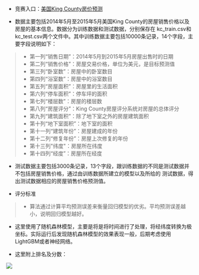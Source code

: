 * 竞赛入口：[美国King County房价预测](https://www.dcjingsai.com/common/cmpt/%E7%BE%8E%E5%9B%BDKing%20County%E6%88%BF%E4%BB%B7%E9%A2%84%E6%B5%8B%E8%AE%AD%E7%BB%83%E8%B5%9B_%E7%AB%9E%E8%B5%9B%E4%BF%A1%E6%81%AF.html)

* 数据主要包括2014年5月至2015年5月美国King County的房屋销售价格以及房屋的基本信息。数据分为训练数据和测试数据，分别保存在
kc_train.csv和kc_test.csv两个文件中。其中训练数据主要包括10000条记录，14个字段，主要字段说明如下：

>* 第一列“销售日期”：2014年5月到2015年5月房屋出售时的日期
>* 第二列“销售价格”：房屋交易价格，单位为美元，是目标预测值
>* 第三列“卧室数”：房屋中的卧室数目
>* 第四列“浴室数”：房屋中的浴室数目
>* 第五列“房屋面积”：房屋里的生活面积
>* 第六列“停车面积”：停车坪的面积
>* 第七列“楼层数”：房屋的楼层数
>* 第八列“房屋评分”：King County房屋评分系统对房屋的总体评分
>* 第九列“建筑面积”：除了地下室之外的房屋建筑面积
>* 第十列“地下室面积”：地下室的面积
>* 第十一列“建筑年份”：房屋建成的年份
>* 第十二列“修复年份”：房屋上次修复的年份
>* 第十三列"纬度"：房屋所在纬度
>* 第十四列“经度”：房屋所在经度

* 测试数据主要包括3000条记录，13个字段，跟训练数据的不同是测试数据并不包括房屋销售价格，通过由训练数据所建立的模型以及所给的
测试数据，得出测试数据相应的房屋销售价格预测值。

* 评分标准
>* 算法通过计算平均预测误差来衡量回归模型的优劣。平均预测误差越小，说明回归模型越好。

* 这里使用了随机森林模型，主要是将是将时间进行了处理，将经纬度转换为极坐标。实际运行后发现随机森林模型的效果表现一般，后期考虑使用LightGBM或者神经网络。

* 这里附上排名及分数：

![](https://upload-images.jianshu.io/upload_images/16911112-726c8979d4914353.png?imageMogr2/auto-orient/strip%7CimageView2/2/w/1240)
